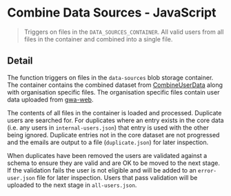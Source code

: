 # Combine Data Sources - JavaScript

> Triggers on files in the `DATA_SOURCES_CONTAINER`. All valid users from all
> files in the container and combined into a single file.

## Detail

The function triggers on files in the `data-sources` blob storage container.
The container contains the combined dataset from
[CombineUserData](../CombineUserData) along with organisation specific files.
The organisation specific files contain user data uploaded from
[gwa-web](https://github.com/DEFRA/gwa-web).

The contents of all files in the container is loaded and processed. Duplicate
users are searched for. For duplicates where an entry exists in the core data
(i.e. any users in `internal-users.json`) that entry is used with the other
being ignored. Duplicate entries not in the core dataset are not progressed and
the emails are output to a file (`duplicate.json`) for later inspection.

When duplicates have been removed the users are validated against a schema to
ensure they are valid and are OK to be moved to the next stage. If the
validation fails the user is not eligible and will be added to an
`error-user.json` file for later inspection. Users that pass validation will be
uploaded to the next stage in `all-users.json`.
